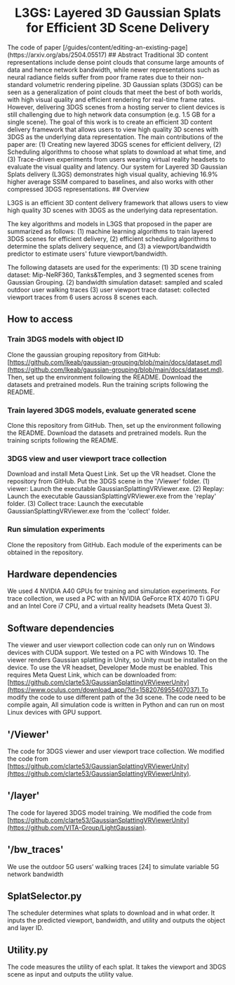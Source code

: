 <div align="center">
    <h1> L3GS: Layered 3D Gaussian Splats for Efficient 3D Scene Delivery</h1>
</div>
The code of paper [/guides/content/editing-an-existing-page](https://arxiv.org/abs/2504.05517)
## Abstract
Traditional 3D content representations include dense point clouds that consume large amounts of data and hence network bandwidth, while newer representations such as neural radiance fields suffer from poor frame rates due to their non-standard volumetric rendering pipeline. 3D Gaussian
splats (3DGS) can be seen as a generalization of point clouds that meet the best of both worlds, with high visual quality and efficient rendering for real-time frame rates. However, delivering 3DGS scenes from a hosting server to client devices is still challenging due to high network data consumption (e.g. 1.5 GB for a single scene). The goal of this work is to create an efficient 3D content delivery framework that allows users to view high quality 3D scenes with 3DGS as the underlying data representation. The main contributions of the paper are: (1) Creating new layered 3DGS scenes for efficient delivery, (2) Scheduling algorithms to choose what splats to download at what time, and (3) Trace-driven experiments from users wearing virtual reality headsets to evaluate the visual quality and latency. Our system for Layered 3D Gaussian Splats delivery (L3GS) demonstrates high visual quality, achieving 16.9% higher average SSIM compared to baselines, and also works with other compressed 3DGS representations. 
## Overview

L3GS is an efficient 3D content delivery framework that allows users to view high quality 3D scenes with 3DGS as the underlying data representation. 

The key algorithms and models in L3GS that proposed in the paper are summarized as follows: (1) machine learning algorithms to train layered 3DGS scenes for efficient delivery, (2) efficient scheduling algorithms to determine the splats delivery sequence, and (3) a viewport/bandwidth predictor to estimate users' future viewport/bandwidth.

The following datasets are used for the experiments: 
(1) 3D scene training dataset: Mip-NeRF360, Tanks&Temples, and 3 segmented scenes from Gaussian Grouping. 
(2) bandwidth simulation dataset: sampled and scaled outdoor user walking traces
(3) user viewport trace dataset: collected viewport traces from 6 users across 8 scenes each.

## How to access

### Train 3DGS models with object ID 
Clone the gaussian grouping repository from GitHub: [https://github.com/lkeab/gaussian-grouping/blob/main/docs/dataset.md](https://github.com/lkeab/gaussian-grouping/blob/main/docs/dataset.md). Then, set up the environment following the README. Download the datasets and pretrained models. Run the training scripts following the README.

### Train layered 3DGS models, evaluate generated scene
Clone this repository from GitHub. Then, set up the environment following the README. Download the datasets and pretrained models. Run the training scripts following the README.

### 3DGS view and user viewport trace collection
Download and install Meta Quest Link. Set up the VR headset. Clone the repository from GitHub. Put the 3DGS scene in the '/Viewer' folder. (1) viewer: Launch the executable GaussianSplattingVRViewer.exe. (2) Replay: Launch the executable GaussianSplattingVRViewer.exe from the 'replay' folder. (3) Collect trace: Launch the executable GaussianSplattingVRViewer.exe from the 'collect' folder.

### Run simulation experiments
Clone the repository from GitHub. Each module of the experiments can be obtained in the repository.

## Hardware dependencies
We used 4 NVIDIA A40 GPUs for training and simulation experiments. For trace collection, we used a PC with an NVIDIA GeForce RTX 4070 Ti GPU and an Intel Core i7 CPU, and a virtual reality headsets (Meta Quest 3). 

## Software dependencies
The viewer and user viewport collection code can only run on Windows devices with CUDA support. We tested on a PC with Windows 10. The viewer renders Gaussian splatting in Unity, so Unity must be installed on the device. To use the VR headset, Developer Mode must be enabled. This requires Meta Quest Link, which can be downloaded from: [https://github.com/clarte53/GaussianSplattingVRViewerUnity](https://www.oculus.com/download_app/?id=1582076955407037).To modify the code to use different path of the 3d scene. The code need to be compile again, 
All simulation code is written in Python and can run on most Linux devices with GPU support.

## '/Viewer'
The code for 3DGS viewer and user viewport trace collection. We modified the code from [https://github.com/clarte53/GaussianSplattingVRViewerUnity](https://github.com/clarte53/GaussianSplattingVRViewerUnity).

## '/layer'
The code for layered 3DGS model training. We modified the code from [https://github.com/clarte53/GaussianSplattingVRViewerUnity](https://github.com/VITA-Group/LightGaussian).

## '/bw_traces'
We use the outdoor 5G users’ walking traces [24] to simulate variable 5G network bandwidth

## SplatSelector.py
The scheduler determines what splats to download and in what order. It inputs the predicted viewport, bandwidth, and utility and outputs the object and layer ID.

## Utility.py
The code measures the utility of each splat. It takes the viewport and 3DGS scene as input and outputs the utility value.

